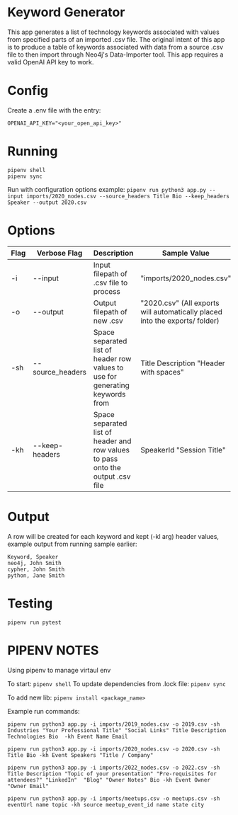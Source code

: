 # Keyword Generator
This app generates a list of technology keywords associated with values from specified parts of an imported .csv file. The original intent of this app is to produce a table of keywords associated with data from a source .csv file to then import through Neo4j's Data-Importer tool. This app requires a valid OpenAI API key to work.

# Config
Create a .env file with the entry: 
```
OPENAI_API_KEY="<your_open_api_key>"
```

# Running
```
pipenv shell
pipenv sync
```

Run with configuration options example: `pipenv run python3 app.py --input imports/2020_nodes.csv --source_headers Title Bio --keep_headers Speaker --output 2020.csv`

# Options
| Flag  | Verbose Flag | Description | Sample Value |
| ---- | ----- | -----| ---- |
| -i | --input | Input filepath of .csv file to process | "imports/2020_nodes.csv" |
| -o | --output | Output filepath of new .csv | "2020.csv" (All exports will automatically placed into the exports/ folder) |
| -sh | --source_headers | Space separated list of header row values to use for generating keywords from | Title Description "Header with spaces" |
| -kh | --keep-headers | Space separated list of header and row values to pass onto the output .csv file | SpeakerId "Session Title" |

# Output
A row will be created for each keyword and kept (-kl arg) header values, example output from running sample earlier:
```
Keyword, Speaker
neo4j, John Smith
cypher, John Smith
python, Jane Smith
```

# Testing
`pipenv run pytest`

# PIPENV NOTES
Using pipenv to manage virtaul env

To start: `pipenv shell`
To update dependencies from .lock file: `pipenv sync`

To add new lib: `pipenv install <package_name>`

Example run commands: 

`pipenv run python3 app.py -i imports/2019_nodes.csv -o 2019.csv -sh Industries "Your Professional Title" "Social Links" Title Description Technologies Bio  -kh Event Name Email`

`pipenv run python3 app.py -i imports/2020_nodes.csv -o 2020.csv -sh Title Bio -kh Event Speakers "Title / Company"`

`pipenv run python3 app.py -i imports/2022_nodes.csv -o 2022.csv -sh Title Description "Topic of your presentation" "Pre-requisites for attendees?" "LinkedIn" 
"Blog" "Owner Notes" Bio -kh Event Owner "Owner Email"`

`pipenv run python3 app.py -i imports/meetups.csv -o meetups.csv -sh eventUrl name topic -kh source meetup_event_id name state city`
